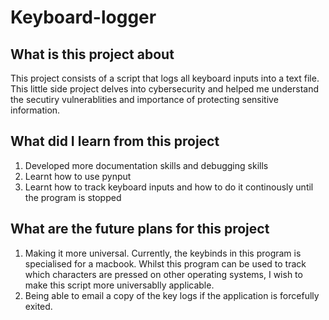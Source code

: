 # Keyboard-logger

## What is this project about
This project consists of a script that logs all keyboard inputs into a text file. This little side project delves into cybersecurity and helped me understand the secutiry vulnerablities and importance of protecting sensitive information. 

## What did I learn from this project
1. Developed more documentation skills and debugging skills
2. Learnt how to use pynput
3. Learnt how to track keyboard inputs and how to do it continously until the program is stopped

## What are the future plans for this project
1. Making it more universal. Currently, the keybinds in this program is specialised for a macbook. Whilst this program can be used to track which characters are pressed on other operating systems, I wish to make this script more universablly applicable.
2. Being able to email a copy of the key logs if the application is forcefully exited.
